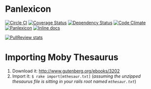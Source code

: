# Panlexicon

[![Circle CI](https://circleci.com/gh/bensheldon/panlexicon-rails.svg?style=shield)](https://circleci.com/gh/bensheldon/panlexicon-rails)
[![Coverage Status](https://coveralls.io/repos/bensheldon/panlexicon-rails/badge.png?branch=master)](https://coveralls.io/r/bensheldon/panlexicon-rails?branch=master)
[![Dependency Status](https://gemnasium.com/bensheldon/panlexicon-rails.png)](https://gemnasium.com/bensheldon/panlexicon-rails)
[![Code Climate](https://codeclimate.com/github/bensheldon/panlexicon-rails.svg)](https://codeclimate.com/github/bensheldon/panlexicon-rails)
[![Panlexicon](http://img.shields.io/badge/words-103,256-blue.svg)](http://panlexicon.com)
[![Inline docs](http://inch-ci.org/github/bensheldon/panlexicon-rails.svg?branch=master)](http://inch-ci.org/github/bensheldon/panlexicon-rails)

[![PullReview stats](https://www.pullreview.com/github/bensheldon/panlexicon-rails/badges/master.svg?type=full)](https://www.pullreview.com/github/bensheldon/panlexicon-rails/reviews/master)

# Importing Moby Thesaurus

1. Download it: http://www.gutenberg.org/ebooks/3202
2. Import it: `$ rake import[mthesaur.txt]` (_assuming the unzipped thesaurus file is sitting in your rails root named `mthesaur.txt`_)
